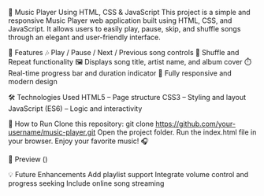 🎵 Music Player Using HTML, CSS & JavaScript
This project is a simple and responsive Music Player web application built using HTML, CSS, and JavaScript.
It allows users to easily play, pause, skip, and shuffle songs through an elegant and user-friendly interface.

🔑 Features
🎶 Play / Pause / Next / Previous song controls
🔁 Shuffle and Repeat functionality
🖼️ Displays song title, artist name, and album cover
⏱️ Real-time progress bar and duration indicator
📱 Fully responsive and modern design

🛠️ Technologies Used
HTML5 – Page structure
CSS3 – Styling and layout
JavaScript (ES6) – Logic and interactivity

🚀 How to Run
Clone this repository:
git clone https://github.com/your-username/music-player.git
Open the project folder.
Run the index.html file in your browser.
Enjoy your favorite music! 🎧

📸 Preview
()

💡 Future Enhancements
Add playlist support
Integrate volume control and progress seeking
Include online song streaming

